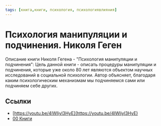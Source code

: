 ```yaml
---
tags: [книга,книги, психология, психологиявлияния]
---
```

# Психология манипуляции и подчинения. Николя Геген

Описание книги Николя Гегена - "Психология манипуляции и подчинения": Цель данной книги - описать процедуры манипуляции и подчинения, которые уже около 80 лет являются объектом научных исследований в социальной психологии. Автор объясняет, благодаря каким психологическим механизмам мы подчиняемся сами или подчиняем себе других.

## Ссылки

* [https://youtu.be/4IWliyl3HyE](https://youtu.be/4IWliyl3HyE)
* [00 Книги](00%20%D0%9A%D0%BD%D0%B8%D0%B3%D0%B8.md)
